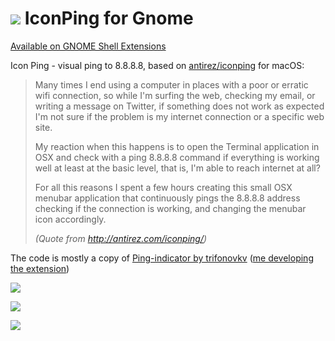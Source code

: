 # ![][logo] IconPing for Gnome
[logo]: http://bttfhvitalia.altervista.org/world_icon.png " "

[Available on GNOME Shell Extensions](https://extensions.gnome.org/extension/1155/iconping-for-gnome)

Icon Ping - visual ping to 8.8.8.8, based on [antirez/iconping](https://github.com/antirez/iconping) for macOS:

> Many times I end using a computer in places with a poor or erratic wifi connection, so while I'm surfing the web, checking my email, or writing a message on Twitter, if something does not work as expected I'm not sure if the problem is my internet connection or a specific web site.
>
> My reaction when this happens is to open the Terminal application in OSX and check with a ping 8.8.8.8 command if everything is working well at least at the basic level, that is, I'm able to reach internet at all?
>
> For all this reasons I spent a few hours creating this small OSX menubar application that continuously pings the 8.8.8.8 address checking if the connection is working, and changing the menubar icon accordingly.
>
> _(Quote from http://antirez.com/iconping/)_

The code is mostly a copy of [Ping-indicator by trifonovkv](https://extensions.gnome.org/extension/923/ping-indicator/)
([me developing the extension](http://i2.kym-cdn.com/photos/images/original/000/234/739/fa5.jpg))

![ ](http://bttfhvitalia.altervista.org/iconping_gnome1.png)

![ ](http://bttfhvitalia.altervista.org/iconping_gnome3.png)

![ ](http://bttfhvitalia.altervista.org/iconping_gnome2.png)
